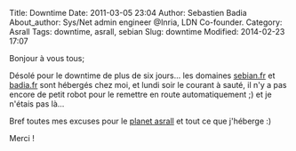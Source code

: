 Title: Downtime
Date: 2011-03-05 23:04
Author: Sebastien Badia
About_author: Sys/Net admin engineer @Inria, LDN Co-founder.
Category: Asrall
Tags: downtime, asrall, sebian
Slug: downtime
Modified: 2014-02-23 17:07

Bonjour à vous tous;

Désolé pour le downtime de plus de six jours... les domaines [sebian.fr](http://sebian.fr/) et [badia.fr](http://sebastien.badia.fr/) sont hébergés chez moi, et lundi soir le courant à sauté, il n'y a pas encore de petit robot pour le remettre en route automatiquement ;) et je n'étais pas là…

Bref toutes mes excuses pour le [planet asrall](http://planet.asrall.fr/) et tout ce que j'héberge :)

Merci !
